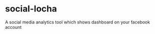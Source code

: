 social-locha
============

A social media analytics tool which shows dashboard on your facebook account
